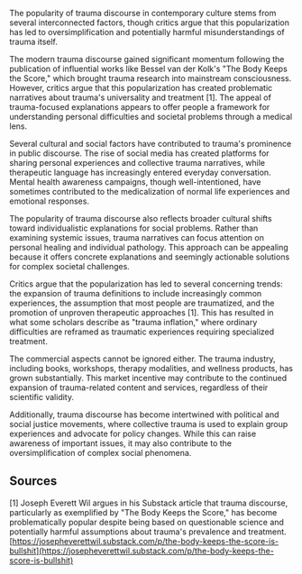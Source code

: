 The popularity of trauma discourse in contemporary culture stems from several interconnected factors, though critics argue that this popularization has led to oversimplification and potentially harmful misunderstandings of trauma itself.

The modern trauma discourse gained significant momentum following the publication of influential works like Bessel van der Kolk's "The Body Keeps the Score," which brought trauma research into mainstream consciousness. However, critics argue that this popularization has created problematic narratives about trauma's universality and treatment [1]. The appeal of trauma-focused explanations appears to offer people a framework for understanding personal difficulties and societal problems through a medical lens.

Several cultural and social factors have contributed to trauma's prominence in public discourse. The rise of social media has created platforms for sharing personal experiences and collective trauma narratives, while therapeutic language has increasingly entered everyday conversation. Mental health awareness campaigns, though well-intentioned, have sometimes contributed to the medicalization of normal life experiences and emotional responses.

The popularity of trauma discourse also reflects broader cultural shifts toward individualistic explanations for social problems. Rather than examining systemic issues, trauma narratives can focus attention on personal healing and individual pathology. This approach can be appealing because it offers concrete explanations and seemingly actionable solutions for complex societal challenges.

Critics argue that the popularization has led to several concerning trends: the expansion of trauma definitions to include increasingly common experiences, the assumption that most people are traumatized, and the promotion of unproven therapeutic approaches [1]. This has resulted in what some scholars describe as "trauma inflation," where ordinary difficulties are reframed as traumatic experiences requiring specialized treatment.

The commercial aspects cannot be ignored either. The trauma industry, including books, workshops, therapy modalities, and wellness products, has grown substantially. This market incentive may contribute to the continued expansion of trauma-related content and services, regardless of their scientific validity.

Additionally, trauma discourse has become intertwined with political and social justice movements, where collective trauma is used to explain group experiences and advocate for policy changes. While this can raise awareness of important issues, it may also contribute to the oversimplification of complex social phenomena.

## Sources

[1] Joseph Everett Wil argues in his Substack article that trauma discourse, particularly as exemplified by "The Body Keeps the Score," has become problematically popular despite being based on questionable science and potentially harmful assumptions about trauma's prevalence and treatment. [https://josepheverettwil.substack.com/p/the-body-keeps-the-score-is-bullshit](https://josepheverettwil.substack.com/p/the-body-keeps-the-score-is-bullshit)